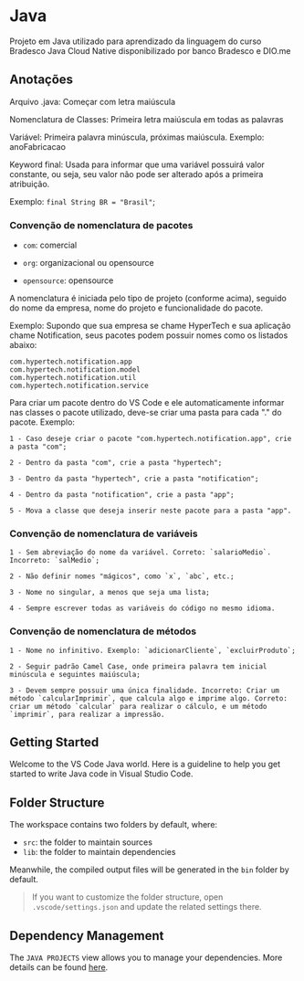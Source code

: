 # Java

Projeto em Java utilizado para aprendizado da linguagem do curso Bradesco Java Cloud Native disponibilizado por banco Bradesco e DIO.me

## Anotações

Arquivo .java: Começar com letra maiúscula

Nomenclatura de Classes: Primeira letra maiúscula em todas as palavras

Variável: Primeira palavra minúscula, próximas maiúscula. Exemplo: anoFabricacao

Keyword final: Usada para informar que uma variável possuirá valor constante, ou seja, seu valor não pode ser alterado após a primeira atribuição. 

Exemplo: `final String BR = "Brasil"`;

### Convenção de nomenclatura de pacotes

 - `com`: comercial

 - `org`: organizacional ou opensource

 - `opensource`: opensource

 A nomenclatura é iniciada pelo tipo de projeto (conforme acima), seguido do nome da empresa, nome do projeto e funcionalidade do pacote.

 Exemplo: Supondo que sua empresa se chame HyperTech e sua aplicação chame Notification, seus pacotes podem possuir nomes como os listados abaixo:

    com.hypertech.notification.app
    com.hypertech.notification.model
    com.hypertech.notification.util
    com.hypertech.notification.service

Para criar um pacote dentro do VS Code e ele automaticamente informar nas classes o pacote utilizado, deve-se criar uma pasta para cada "." do pacote. Exemplo:

    1 - Caso deseje criar o pacote "com.hypertech.notification.app", crie a pasta "com";
    
    2 - Dentro da pasta "com", crie a pasta "hypertech";
    
    3 - Dentro da pasta "hypertech", crie a pasta "notification";
    
    4 - Dentro da pasta "notification", crie a pasta "app";
    
    5 - Mova a classe que deseja inserir neste pacote para a pasta "app".

### Convenção de nomenclatura de variáveis

    1 - Sem abreviação do nome da variável. Correto: `salarioMedio`. Incorreto: `salMedio`;

    2 - Não definir nomes "mágicos", como `x`, `abc`, etc.;

    3 - Nome no singular, a menos que seja uma lista;

    4 - Sempre escrever todas as variáveis do código no mesmo idioma.

### Convenção de nomenclatura de métodos

    1 - Nome no infinitivo. Exemplo: `adicionarCliente`, `excluirProduto`;

    2 - Seguir padrão Camel Case, onde primeira palavra tem inicial minúscula e seguintes maiúscula;

    3 - Devem sempre possuir uma única finalidade. Incorreto: Criar um método `calcularImprimir`, que calcula algo e imprime algo. Correto: criar um método `calcular` para realizar o cálculo, e um método `imprimir`, para realizar a impressão.

## Getting Started

Welcome to the VS Code Java world. Here is a guideline to help you get started to write Java code in Visual Studio Code.

## Folder Structure

The workspace contains two folders by default, where:

- `src`: the folder to maintain sources
- `lib`: the folder to maintain dependencies

Meanwhile, the compiled output files will be generated in the `bin` folder by default.

> If you want to customize the folder structure, open `.vscode/settings.json` and update the related settings there.

## Dependency Management

The `JAVA PROJECTS` view allows you to manage your dependencies. More details can be found [here](https://github.com/microsoft/vscode-java-dependency#manage-dependencies).
